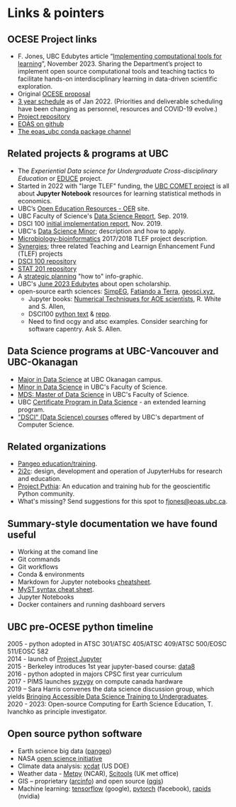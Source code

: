 # Links & pointers

## OCESE Project links

* F. Jones, UBC Edubytes article “[Implementing computational tools for learning](https://ctlt.ubc.ca/2023/11/30/edubytes-implementing-computational-tools-for-learning/)”, November 2023. Sharing the Department’s project to implement open source computational tools and teaching tactics to facilitate hands-on interdisciplinary learning in data-driven scientific exploration.
* Original <a href="files/ocese_proposal_2019.pdf">OCESE proposal</a>
* <a href="files/timeline.pdf">3 year schedule</a> as of Jan 2022. (Priorities and deliverable scheduling have been changing as personnel, resources and COVID-19 evolve.)
* [Project repository](https://github.com/eoas-ubc/eoas_tlef)
* [EOAS on github](https://github.com/eoas-ubc)
* [The eoas_ubc conda package channel](https://anaconda.org/eoas_ubc/dashboard)

## Related projects & programs at UBC

* The _Experiential Data science for Undergraduate Cross-disciplinary Education_ or [EDUCE](https://educe-ubc.github.io/about.html) project.
* Started in 2022 with "large TLEF" funding, the [UBC COMET project](https://comet.arts.ubc.ca/) is all about **Jupyter Notebook** resources for learning statistical methods in economics.
* UBC’s [Open Education Resources - OER](https://oer.open.ubc.ca/) site.
* UBC Faculty of Science's <a href="files/Data_Science_Report_Sept2019.pdf">Data Science Report</a>, Sep. 2019.
* DSCI 100 [initial implementation report](https://ubc-dsci.github.io/dsci-100-a-report/dsci-100-a-report.html#1), Nov. 2019.
* UBC's [Data Science Minor](https://datascience.ubc.ca/minor); description and how to apply.
* [Microbiology-bioinformatics](https://tlef.ubc.ca/funded-proposals/entry/15/) 2017/2018 TLEF project description.
* <a href="files/tlef_synergies.pdf">Synergies</a>; three related Teaching and Learnign Enhancement Fund (TLEF) projects 
* [DSCI 100 repository](https://github.com/UBC-DSCI)
* [STAT 201 repository](https://github.com/UBC-DSCI/stat-201)
* A <a href="files/strategic_planning.pdf">strategic planning</a> "how to" info-graphic.
* UBC's [June 2023 Edubytes](https://mailchi.mp/ubc/edubytes-newsletter-june2023?e=f1df481e69) about open scholarship.
* open-source earth sciences: [SimpEG](https://simpeg.xyz/), [Fatiando a Terra](https://www.fatiando.org/), [geosci.xyz](https://geosci.xyz/), 
  * Jupyter books: [Numerical Techniques for AOE scientists](https://rhwhite.github.io/numeric_2022/), R. White and S. Allen, 
  * DSCI100 [python text](https://python.datasciencebook.ca/intro.html)  & [repo](https://github.com/UBC-DSCI/introduction-to-datascience-python).
  * Need to find ocgy and atsc examples. Consider searching for software capentry. Ask S. Allen. 

## Data Science programs at UBC-Vancouver and UBC-Okanagan

* [Major in Data Science](https://www.calendar.ubc.ca/okanagan/index.cfm?tree=18,360,1102,1448) at UBC Okanagan campus.
* [Minor in Data Science](https://www.calendar.ubc.ca/vancouver/index.cfm?tree=12,215,410,1702) in UBC's Faculty of Science.
* [MDS: Master of Data Science](https://www.calendar.ubc.ca/vancouver/index.cfm?tree=12,215,989,1606) in UBC's Faculty of Science.
* UBC [Certificate Program in Data Science](https://extendedlearning.ubc.ca/programs/key-capabilities-data-science?gclid=Cj0KCQiAmeKQBhDvARIsAHJ7mF4u6gn4WZMW8eTdkDdP-DSXq4G_BsMxh0xDo8f2V3luSX9b3B9T2WsaAqdgEALw_wcB) - an extended learning program.
* ["DSCI" (Data Science) courses](https://www.calendar.ubc.ca/okanagan/index.cfm?tree=18,285,1095,0) offered by UBC's department of Computer Science.

## Related organizations

* [Pangeo education/training](https://discourse.pangeo.io/t/poets-core-pangeo-education-needs-you/355).
* [2i2c](https://2i2c.org/): design, development and operation of JupyterHubs for research and education.
* [Project Pythia](https://projectpythia.org/): An education and training hub for the geoscientific Python community.
* What's missing? Send suggestions for this spot to fjones@eoas.ubc.ca.

## Summary-style documentation we have found useful

* Working at the comand line
* Git commands
* Git workflows
* Conda & environments
* Markdown for Jupyter notebooks [cheatsheet](https://www.ibm.com/docs/en/db2-event-store/2.0.0?topic=notebooks-markdown-jupyter-cheatsheet).
* [MyST syntax cheat sheet](https://jupyterbook.org/reference/cheatsheet.html).
* Jupyter Notebooks
* Docker containers and running dashboard servers

## UBC pre-OCESE python timeline
2005 - python adopted in ATSC 301/ATSC 405/ATSC 409/ATSC 500/EOSC 511/EOSC 582  
2014 - launch of [Project Jupyter](https://blog.jupyter.org/jupyter-receives-the-acm-software-system-award-d433b0dfe3a2)  
2015 - Berkeley introduces 1st year jupyter-based course: [data8](http://www.data8.org/)  
2016 - python adopted in majors CPSC first year curriculum  
2017 - PIMS launches [syzygy](https://www.pims.math.ca/scientific/syzygy) on compute canada hardware  
2019 – Sara Harris convenes the data science discussion group, which yields [Bringing Accessible Data Science Training to Undergraduates](https://tlef.ubc.ca/funded-proposals/entry/713/).  
2020 - 2023: Open-source Computing for Earth Science Education, T. Ivanchko as principle investigator.

## Open source python software

* Earth science big data ([pangeo](https://pangeo.io/index.html))
* NASA [open science initiative](https://science.nasa.gov/open-science-overview)
* Climate data analysis:  [xcdat](https://xcdat.readthedocs.io/en/latest/) (US DOE)
* Weather data - [Metpy](https://unidata.github.io/MetPy/latest/index.html) (NCAR), [Scitools](https://scitools.org.uk/organisation.html#organisation-top) (UK met office)
* GIS – proprietary ([arcinfo](https://pro.arcgis.com/en/pro-app/latest/arcpy/get-started/installing-python-for-arcgis-pro.htm)) and open source ([qgis](https://www.qgistutorials.com/en/docs/3/getting_started_with_pyqgis.html))
* Machine learning: [tensorflow](https://www.tensorflow.org/) (google), [pytorch](https://pytorch.org/) (facebook), [rapids](https://rapids.ai/) (nvidia)
